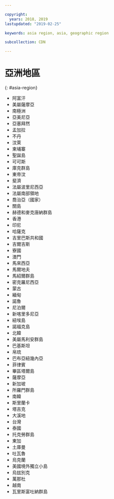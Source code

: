 ```yaml
---

copyright:
  years: 2018, 2019
lastupdated: "2019-02-25"

keywords: asia region, asia, geographic region

subcollection: CDN

---
```



# 亞洲地區
{: #asia-region}

* 阿富汗
* 美屬薩摩亞
* 南極洲
* 亞美尼亞
* 亞塞拜然
* 孟加拉
* 不丹
* 汶萊
* 柬埔寨
* 聖誕島
* 可可斯
* 庫克群島
* 東帝汶
* 斐濟
* 法屬波里尼西亞
* 法屬南部領地
* 喬治亞（國家）
* 關島
* 赫德和麥克唐納群島
* 香港
* 印尼
* 哈薩克
* 吉里巴斯共和國
* 吉爾吉斯
* 寮國
* 澳門
* 馬來西亞
* 馬爾地夫
* 馬紹爾群島
* 密克羅尼西亞
* 蒙古
* 緬甸
* 諾魯
* 尼泊爾
* 新喀里多尼亞
* 紐埃島
* 諾福克島
* 北韓
* 美屬馬利安群島
* 巴基斯坦
* 帛琉
* 巴布亞紐幾內亞
* 菲律賓
* 畢區塔爾島
* 薩摩亞
* 新加坡
* 所羅門群島
* 南韓
* 斯里蘭卡
* 塔吉克
* 大溪地
* 台灣
* 泰國
* 托克勞群島
* 東加
* 土庫曼
* 吐瓦魯
* 烏克蘭
* 美國境外獨立小島
* 烏玆別克
* 萬那杜
* 越南
* 瓦里斯富吐納群島

